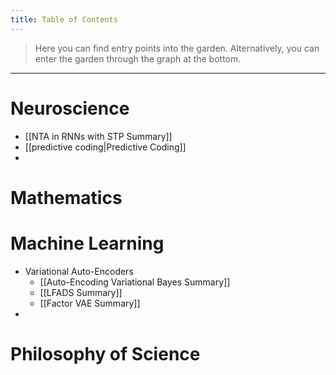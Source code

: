 ```yaml
---
title: Table of Contents
---
```


> Here you can find entry points into the garden. Alternatively, you can enter the garden through the graph at the bottom. 

---

# Neuroscience
- [[NTA in RNNs with STP Summary]]
- [[predictive coding|Predictive Coding]]
- 





# Mathematics



# Machine Learning

- Variational Auto-Encoders
	- [[Auto-Encoding Variational Bayes Summary]]
	- [[LFADS Summary]]
	- [[Factor VAE Summary]]
- 


# Philosophy of Science